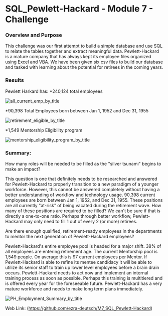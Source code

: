 # SQL_Pewlett-Hackard - Module 7 - Challenge

### Overview and Purpose

This challenge was our first attempt to build a simple database and use SQL to relate the tables together and extract meaningful data. Pewlett-Hackard is a mature company that has always kept its employee files organized using Excel and VBA. We have been given six csv files to build our database and tasked with learning about the potential for retirees in the coming years.

### Results

Pewlett Harkard has: 
*240,124 total employees

![all_current_emp_by_title](https://user-images.githubusercontent.com/88510296/134974908-7ef59f6b-0eef-489e-9cb0-eb3b20ffbff4.png)


*90,398 Total Employees born between Jan 1, 1952 and Dec 31, 1955

![retirement_eligible_by_title](https://user-images.githubusercontent.com/88510296/134974984-b91835d9-abca-4b0c-9288-0d82b88aacb8.png)


*1,549 Mentorship Eligibility program

![mentorship_eligibility_program_by_title](https://user-images.githubusercontent.com/88510296/134975035-1ee75c7a-9b9e-478e-a146-191bb5af75c0.png)


### Summary:

How many roles will be needed to be filled as the "silver tsunami" begins to make an impact? 

This question is one that definitely needs to be researched and answered for Pewlett-Hackard to properly transition to a new paradigm of a younger workforce. However, this cannot be answered completely without having a better understanding of workflow and technology usage. 90,398 current employees are born between Jan 1, 1952, and Dec 31, 1955. These positions are all currently "at-risk" of being vacated during the retirement wave. How many of these positions are required to be filled? We can't be sure if that is directly a one-to-one ratio. Perhaps through better workflow, Pewlett-Hackard may only need to fill 1 out of every 2 (or more) retirees.

Are there enough qualified, retirement-ready employees in the departments to mentor the next generation of Pewlett-Hackard employees?

Pewlett-Hackard's entire employee pool is headed for a major shift. 38% of all employees are entering retirement age. The current Mentorship pool is 1,549 people. On average this is 97 current employees per Mentor. If Pewlett-Hackard is able to refine its mentee candidacy it will be able to utilize its senior staff to train up lower level employees before a brain drain occurs. Pewlett-Hackard needs to act now and implement an internal training process as soon as possible. Perhaps this training is multitiered and is offered every year for the foreseeable future. Pewlett-Hackard has a very mature workforce and needs to make long term plans immediately. 

![PH_Employment_Summary_by_title](https://user-images.githubusercontent.com/88510296/134975154-b9c3abcd-c173-47b3-a4f4-3cb3efc882be.png)



Web Link: (https://github.com/ezra-deutsch/M7_SQL_Pewlett-Hackard)



